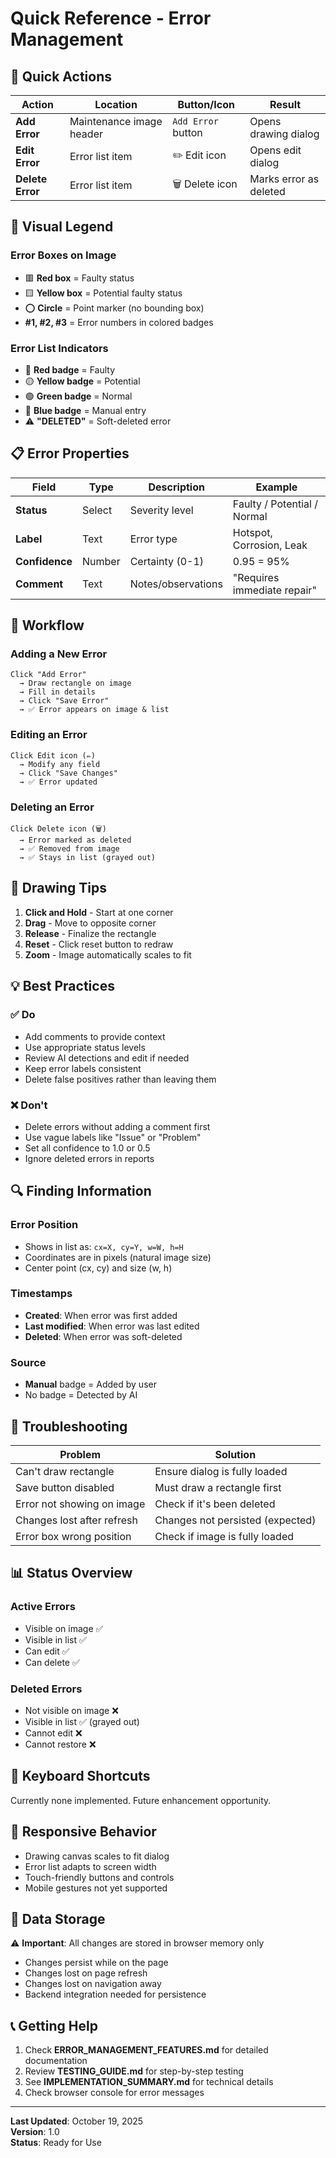 # Quick Reference - Error Management

## 🎯 Quick Actions

| Action           | Location                 | Button/Icon        | Result                 |
| ---------------- | ------------------------ | ------------------ | ---------------------- |
| **Add Error**    | Maintenance image header | `Add Error` button | Opens drawing dialog   |
| **Edit Error**   | Error list item          | ✏️ Edit icon       | Opens edit dialog      |
| **Delete Error** | Error list item          | 🗑️ Delete icon     | Marks error as deleted |

## 🎨 Visual Legend

### Error Boxes on Image

- 🟥 **Red box** = Faulty status
- 🟨 **Yellow box** = Potential faulty status
- ⭕ **Circle** = Point marker (no bounding box)
- **#1, #2, #3** = Error numbers in colored badges

### Error List Indicators

- 🔴 **Red badge** = Faulty
- 🟡 **Yellow badge** = Potential
- 🟢 **Green badge** = Normal
- 🔵 **Blue badge** = Manual entry
- ⚠️ **"DELETED"** = Soft-deleted error

## 📋 Error Properties

| Field          | Type   | Description        | Example                     |
| -------------- | ------ | ------------------ | --------------------------- |
| **Status**     | Select | Severity level     | Faulty / Potential / Normal |
| **Label**      | Text   | Error type         | Hotspot, Corrosion, Leak    |
| **Confidence** | Number | Certainty (0-1)    | 0.95 = 95%                  |
| **Comment**    | Text   | Notes/observations | "Requires immediate repair" |

## 🔄 Workflow

### Adding a New Error

```
Click "Add Error"
  → Draw rectangle on image
  → Fill in details
  → Click "Save Error"
  → ✅ Error appears on image & list
```

### Editing an Error

```
Click Edit icon (✏️)
  → Modify any field
  → Click "Save Changes"
  → ✅ Error updated
```

### Deleting an Error

```
Click Delete icon (🗑️)
  → Error marked as deleted
  → ✅ Removed from image
  → ✅ Stays in list (grayed out)
```

## 🎨 Drawing Tips

1. **Click and Hold** - Start at one corner
2. **Drag** - Move to opposite corner
3. **Release** - Finalize the rectangle
4. **Reset** - Click reset button to redraw
5. **Zoom** - Image automatically scales to fit

## 💡 Best Practices

### ✅ Do

- Add comments to provide context
- Use appropriate status levels
- Review AI detections and edit if needed
- Keep error labels consistent
- Delete false positives rather than leaving them

### ❌ Don't

- Delete errors without adding a comment first
- Use vague labels like "Issue" or "Problem"
- Set all confidence to 1.0 or 0.5
- Ignore deleted errors in reports

## 🔍 Finding Information

### Error Position

- Shows in list as: `cx=X, cy=Y, w=W, h=H`
- Coordinates are in pixels (natural image size)
- Center point (cx, cy) and size (w, h)

### Timestamps

- **Created**: When error was first added
- **Last modified**: When error was last edited
- **Deleted**: When error was soft-deleted

### Source

- **Manual** badge = Added by user
- No badge = Detected by AI

## 🐛 Troubleshooting

| Problem                    | Solution                         |
| -------------------------- | -------------------------------- |
| Can't draw rectangle       | Ensure dialog is fully loaded    |
| Save button disabled       | Must draw a rectangle first      |
| Error not showing on image | Check if it's been deleted       |
| Changes lost after refresh | Changes not persisted (expected) |
| Error box wrong position   | Check if image is fully loaded   |

## 📊 Status Overview

### Active Errors

- Visible on image ✅
- Visible in list ✅
- Can edit ✅
- Can delete ✅

### Deleted Errors

- Not visible on image ❌
- Visible in list ✅ (grayed out)
- Cannot edit ❌
- Cannot restore ❌

## 🎯 Keyboard Shortcuts

Currently none implemented. Future enhancement opportunity.

## 📱 Responsive Behavior

- Drawing canvas scales to fit dialog
- Error list adapts to screen width
- Touch-friendly buttons and controls
- Mobile gestures not yet supported

## 🔐 Data Storage

⚠️ **Important**: All changes are stored in browser memory only

- Changes persist while on the page
- Changes lost on page refresh
- Changes lost on navigation away
- Backend integration needed for persistence

## 📞 Getting Help

1. Check **ERROR_MANAGEMENT_FEATURES.md** for detailed documentation
2. Review **TESTING_GUIDE.md** for step-by-step testing
3. See **IMPLEMENTATION_SUMMARY.md** for technical details
4. Check browser console for error messages

---

**Last Updated**: October 19, 2025  
**Version**: 1.0  
**Status**: Ready for Use
